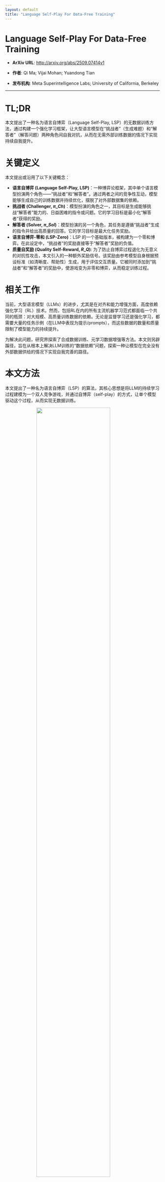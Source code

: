 ```yaml
---
layout: default
title: "Language Self-Play For Data-Free Training"
---
```


# Language Self-Play For Data-Free Training

- **ArXiv URL**: http://arxiv.org/abs/2509.07414v1

- **作者**: Qi Ma; Vijai Mohan; Yuandong Tian

- **发布机构**: Meta Superintelligence Labs; University of California, Berkeley

---

# TL;DR
本文提出了一种名为语言自博弈（Language Self-Play, LSP）的无数据训练方法，通过构建一个强化学习框架，让大型语言模型在“挑战者”（生成难题）和“解答者”（解答问题）两种角色间自我对抗，从而在无需外部训练数据的情况下实现持续自我提升。

# 关键定义
本文提出或沿用了以下关键概念：

*   **语言自博弈 (Language Self-Play, LSP)**：一种博弈论框架，其中单个语言模型扮演两个角色——“挑战者”和“解答者”。通过两者之间的竞争性互动，模型能够生成自己的训练数据并持续优化，摆脱了对外部数据集的依赖。
*   **挑战者 (Challenger, $\pi\_{Ch}$)**：模型扮演的角色之一，其目标是生成能够挑战“解答者”能力的、日益困难的指令或问题。它的学习目标是最小化“解答者”获得的奖励。
*   **解答者 (Solver, $\pi\_{Sol}$)**：模型扮演的另一个角色，其任务是遵循“挑战者”生成的指令并给出高质量的回答。它的学习目标是最大化任务奖励。
*   **语言自博弈-零和 (LSP-Zero)**：LSP 的一个基础版本，被构建为一个零和博弈。在此设定中，“挑战者”的奖励直接等于“解答者”奖励的负值。
*   **质量自奖励 (Quality Self-Reward, $R\_Q$)**: 为了防止自博弈过程退化为无意义的对抗性攻击，本文引入的一种额外奖励信号。该奖励由参考模型自身根据预设标准（如清晰度、帮助性）生成，用于评估交互质量。它被同时添加到“挑战者”和“解答者”的奖励中，使游戏变为非零和博弈，从而稳定训练过程。

# 相关工作
当前，大型语言模型（LLMs）的进步，尤其是在对齐和能力增强方面，高度依赖强化学习（RL）技术。然而，包括RL在内的所有主流机器学习范式都面临一个共同的瓶颈：对大规模、高质量训练数据的依赖。无论是监督学习还是强化学习，都需要大量的任务示例（在LLM中表现为提示/prompts），而这些数据的数量和质量限制了模型能力的持续提升。

为解决此问题，研究界探索了合成数据训练、元学习数据增强等方法。本文则另辟蹊径，旨在从根本上解决LLM训练的“数据依赖”问题，探索一种让模型在完全没有外部数据供给的情况下实现自我完善的路径。

# 本文方法

本文提出了一种名为语言自博弈（LSP）的算法，其核心思想是将LLM的持续学习过程建模为一个双人竞争游戏，并通过自博弈（self-play）的方式，让单个模型驱动这个过程，从而实现无数据训练。

<img src="/images/2509.07414v1/page_1_Figure_0.jpg" alt="" style="width:80%; max-width:300px; margin:auto; display:block;">

Figure 1: 语言自博弈智能体在两种模式下运行：挑战者和解答者。挑战者生成指令，解答者遵循指令。解答者学习改进对提示的响应，而挑战者则学习使提示变得更困难。两种模式由同一个模型实例化，从而能够在不断提高质量的自生成数据上进行永久训练。

## 创新点

### 1. 将训练过程构建为自博弈游戏

LSP框架将LLM的能力提升抽象为一个“挑战者”（Challenger）和“解答者”（Solver）之间的极小极大博弈（minimax game）：


{% raw %}$$
\min_{\pi_{\rm Ch}} \max_{\pi_{\rm Sol}} \mathbb{E}_{\mathbf{q} \sim \pi_{\rm Ch}, \mathbf{a} \sim \pi_{\rm Sol}} [R(\mathbf{q}, \mathbf{a})]
$${% endraw %}


其中，“解答者”($\pi\_{Sol}$) 努力最大化任务奖励 $R(\mathbf{q}, \mathbf{a})$，而“挑战者”($\pi\_{Ch}$) 则试图生成使“解答者”得分最小化的查询 $q$。

### 2. 单一模型实现自博弈

与需要额外对抗模型的传统对抗训练不同，LSP利用自博弈的思想，让**单个**语言模型 $\pi^{\theta}$ 通过不同的提示（prompting）来扮演两个角色：
*   **挑战者**: $\pi\_{Ch}^{\theta}(q) = \pi^{\theta}(q \mid \langle cp \rangle)$，其中 $\langle cp \rangle$ 是一个特定的“挑战者提示”（见 Box 1）。
*   **解答者**: $\pi\_{Sol}^{\theta}(a \mid q) = \pi^{\theta}(a \mid q)$，即模型在没有特殊提示时扮演的角色。

这种设计不仅节省了计算资源，还利用了自博弈在对称游戏中已被证明的有效性和稳定性。

**Box 1: 挑战者提示**

## <ChallengerPrompt>

## 背景

语言任务以（输入，输出）元组的形式出现。给定一个输入，语言智能体产生一个输出以响应输入提出的请求。例如，在问答任务中，输入是问题，输出是问题的答案。在文章标题生成中，输入是文章，输出是捕捉该文章精髓的标题。

#### 请求

为语言任务'{task}'生成一个将传递给另一个语言智能体的输入。也就是说，你对此提示的响应必须是该语言任务的有效输入。输入可以是简单的、中等的、困难的，或者仅仅是带有噪声的。它应该对应智能体进行压力测试，或推动其进行创造性思考。请注意，在本次运行中，你将只生成一个示例。

#### 细节

在下面的[Start Generation]和[End Generation]标签之间，你会找到一个你必须遵循的模板——你将复制模板的文本（不含标签）并用你自己生成的内容填充模板中用花括号{}标记的占位符。例如，如果占位符是{冰淇淋口味}，你应该生成一个冰淇淋口味的名称。 [Start Generation] '{template}' [End Generation]

#### **最后备注**

不要在你生成的输入中包含回答（输出）、提示或泄露信息。输入不能要求语言智能体无法执行的动作。一旦你的响应满足模板，立即停止生成。你的响应不能包含[Start Generation]和[End Generation]标签。严格遵循模板，除非任务和模板都为None或为空（此时你应该根据自己的最佳判断生成输入）。现在，作为对此提示的响应，请遵循模板为语言任务'{task}'生成一个输入。

**Box 2: 挑战者生成的提示示例**

**500次迭代后：** 在学生主导的项目式学习方面，蒙台梭利教室和传统教室设置在方法上有什么典型区别？

**1000次迭代后：** 按照以下步骤，建造一艘功能性潜艇，该潜艇仅使用一个装有12升空气的水肺气瓶，能够潜至水下100米深。潜艇必须能够在该深度承受水压而不坍塌，并应在20分钟后自动浮出水面。

**1500次迭代后：** 遵循指示，创建一个结合了Python和Haskell的新编程语言，该语言具有独特的语法和语义，并且仅使用标准库，无任何外部依赖，能够在64位x86处理器上编译和运行，代码长度不超过1000个字符。

### 3. 基于相对优势的强化学习更新

为了有效进行RL训练，本文借鉴了GRPO算法中的“组内相对”（group-relative）技巧来计算优势函数：
1.  **解答者优势 $A\_{Sol}$**: 对于一个查询 $q\_i$，“解答者”生成 $G$ 个回答。所有回答的平均奖励 $V(\mathbf{q}\_i) = \frac{1}{G} \sum\_{j=1}^G R(\mathbf{q}\_i, \mathbf{a}\_i^j)$ 被用作基线（baseline）。每个回答的优势为 $A\_{Sol}(q\_i, a\_i^j) = R(q\_i, a\_i^j) - V(q\_i)$。这激励“解答者”生成比自己平均水平更好的回答。
2.  **挑战者优势 $A\_{Ch}$**: “挑战者”的奖励被定义为 $-V(q\_i)$，即“解答者”在该问题上的平均表现越差，“挑战者”获得的奖励越高。其优势函数为 $A\_{\mathsf{Ch}}(\mathbf{q}\_i) = V - V(\mathbf{q}\_i)$，其中 $V$ 是所有查询的平均基线。这激励“挑战者”去探索能让“解答者”表现不佳的“难题”。

### 4. 引入质量自奖励以稳定训练 (LSP vs LSP-Zero)

单纯的零和博弈（LSP-Zero）可能导致模型在训练后期生成无意义的对抗性内容。为了解决这个问题，本文引入了**质量自奖励** ($R\_Q$)，一个由参考模型自身生成的、用于评估交互质量的分数（见 Box 3）。该奖励被同时加到“解答者”和“挑战者”的奖励中，将游戏转变为非零和博弈。这引导自博弈过程朝着更有意义、更高质量的方向发展，从而实现了更稳定和长期的训练。

**Box 3: 自奖励提示**

审查用户-助手交互（用户的指令和相应的响应），并使用下面描述的加法式7分整数评分系统对其进行评分。基础分为0分。根据每个二元标准的满足情况累积分数（如果满足标准+1，否则+0）： 1. +1 当且仅当用户的任务可以从指令中清晰地识别。 2. +1 当且仅当指令清晰、具体且结构良好。 3. +1 当且仅当该用户能够清楚地理解响应。 4. +1 当且仅当响应解决了用户问题的很大部分，但不一定完全完整。 5. +1 当且仅当响应有用且全面地回答了问题的核心要素。 6. +1 当且仅当响应文笔清晰、简洁、组织良好且有帮助。 7. +1 当且仅当该用户很可能会喜欢响应的形式和风格。 <Instruction >{instruction} </Instruction> <Response >{response} </Response> 在检查了用户的指令和响应之后： - 简要说明你的评分理由，总字数不超过100字。记住每个标准的分数。 - 在<Calculation>和</Calculation>标签之间写下所有单项得分的加法计算（例如：<Calculation>1+0+1+0+1+1+0=4</Calculation>）。结果即为总分。确保计算正确！ - 最后在<Score>和</Score>标签之间给出总分值，范围从0到7（例如：<Score>4</Score>）。正确的格式至关重要！


### 算法流程
完整的LSP算法流程如下所示，它集成了查询生成、回答生成、奖励计算和模型参数更新。

### Algorithm 1 语言自博弈 (Language Self-Play)

**需要:** 预训练模型 $\pi^{\theta}$，奖励函数R(q, a)，挑战者系数 $\alpha\_{Ch}$ 

- 1: 初始化参考模型 $\pi\_{\text{Ref}} = \pi^{\theta}$
- 2: for 每个时期 t = 1 to T do
- 3: 生成N个查询 $q\_i \sim \pi\_{Ch}^{\ \ \theta}(q)$，对于 i = 1, ..., N
- 4: 为每个查询生成G个回答，$a\_i^j \sim \pi\_{Sol}^{\theta}(a \mid q\_i)$，对于 i = 1, ..., N & j = 1, ..., G
- 5: 在博弈的输出 $\{q\_i, \{a\_i^j\}\_{j=1}^G\}\_{i=1}^N$ 上，计算奖励R，自奖励 $R\_Q$，优势 $A\_{\text{Sol}}$ & $A\_{\text{Ch}}$，以及KL散度函数。
- 6: 计算总损失 $\mathcal{L}\_{Self-Play} = \mathcal{L}\_{Sol} + \alpha\_{Ch} \mathcal{L}\_{Ch}$
- 7: 更新参数: $\theta \leftarrow \theta - \eta \nabla\_{\theta} \mathcal{L}\_{\text{Self-Play}}$
- 8: end for
- 9: return 训练好的语言模型 $\pi^{\theta}$

# 实验结论

本文在 AlpacaEval 基准上使用 Llama-3.2-3B-Instruct 作为基础模型进行了实验，以验证LSP方法的有效性。

### 1. 从基础模型开始训练
该实验比较了无数据训练的 LSP 和 LSP-Zero 与在 Alpaca 数据集上使用传统RL方法（GRPO）进行有数据训练的模型。

*   **结果**: 尽管完全没有使用任何外部训练数据，LSP 和 LSP-Zero 达到的性能与数据驱动的 GRPO 基线相当。这证明了无数据自博弈训练的可行性。
*   **对比**: LSP 的整体表现优于 LSP-Zero，证实了“质量自奖励”在稳定训练中的重要作用。特别是在 Vicuna 等开放式对话任务上，LSP 方法的性能显著优于 GRPO，这可能是因为“挑战者”生成的查询本身就具有这种探索性和开放性。

<img src="/images/2509.07414v1/page_5_Figure_4.jpg" alt="" style="width:85%; max-width:600px; margin:auto; display:block;">

**Figure 2**: 在AlpacaEval基准上，使用RL（GRPO，有数据支持，黄色条）和LSP-Zero & LSP（无数据，分别为红色和蓝色条）训练的模型与基础模型（Llama-3.2-3B-Instruct）的胜率对比。所有算法都在整体基准上优于基础模型。GRPO, LSP-Zero和LSP的总体胜率分别为 40.9%, 40.1%和40.6%。

### 2. 作为已有模型的后续训练阶段
该实验将 LSP 应用于一个已经通过有数据RL（GRPO）训练过的模型，探索其作为进一步微调手段的潜力。

*   **结果**: 在 GRPO 模型的基础上继续进行 LSP 训练，模型的整体胜率得到了显著提升（从 40.9% 提升到 43.1%）。这表明 LSP 不仅可以从零开始训练，还可以作为一种有效的“后处理”步骤，进一步增强已调优模型的能。
*   **表现**: 同样地，最大的性能增益出现在 Vicuna 数据集上。

<img src="/images/2509.07414v1/page_6_Figure_3.jpg" alt="" style="width:85%; max-width:600px; margin:auto; display:block;">

**Figure 3**: 在AlpacaEval基准上，使用LSP-Zero和LSP（无数据，红色和蓝色条）训练的模型与其初始模型——用GRPO（有数据支持，黄色条）训练的模型——的胜率对比。LSP在整体上和在Vicuna数据集上的表现均优于GRPO。具体胜率分别为GRPO 40.9%，LSP-Zero 40.0%，LSP 43.1%。


### 结论与局限
*   **最终结论**: LSP是一个有效且实用的框架，它能够使LLM在没有外部数据的情况下实现自我提升。它既可以用于从头训练预训练模型，也可以作为现有模型的增强工具。
*   **局限性**: 实验也发现，LSP 可能会在某些特定任务（如 Koala）上导致性能下降。这可能是因为自博弈过程使模型生成的查询风格变得单一化（例如偏向结构化），从而损害了模型在其他类型查询上的泛化能力。如何增加自生成查询的多样性而不牺牲模型质量，是未来重要的研究方向。模型的最终性能上限也受限于所用奖励模型的判断质量。